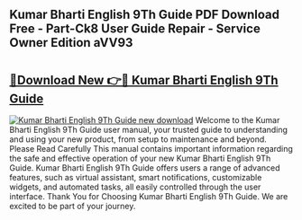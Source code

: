 ## Kumar Bharti English 9Th Guide PDF Download Free - Part-Ck8 User Guide Repair - Service Owner Edition aVV93

# <h2><a href="http://bc48990.oget.top/?id=Kumar+Bharti+English+9Th+Guide">🔗Download New 👉🔴 Kumar Bharti English 9Th Guide</a></h2>

[![Kumar Bharti English 9Th Guide new download](https://i.imgur.com/5g1atiW.png)](http://bc48990.oget.top/?id=Kumar+Bharti+English+9Th+Guide)
Welcome to the Kumar Bharti English 9Th Guide user manual, your trusted guide to understanding and using your new product, from setup to maintenance and beyond. Please Read Carefully This manual contains important information regarding the safe and effective operation of your new Kumar Bharti English 9Th Guide. Kumar Bharti English 9Th Guide offers users a range of advanced features, such as virtual assistant, smart notifications, customizable widgets, and automated tasks, all easily controlled through the user interface. Thank You for Choosing Kumar Bharti English 9Th Guide. We are excited to be part of your journey.
